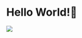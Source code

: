# Hello World!👋


![](https://raw.githubusercontent.com/RunningcrazySky/RunningcrazySky/main/assets/github-contribution-grid-snake.svg)
